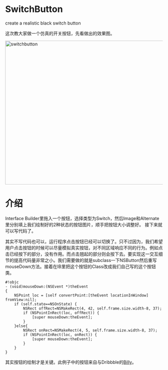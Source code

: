 SwitchButton
============

create a realistic black switch button

这次教大家做一个仿真的开关按钮，先看做出的效果图。

[<img src="http://www.maccocoa.com/wp-content/uploads/2013/04/switchbutton.gif" alt="switchbutton" width="537" height="460" class="alignnone size-full wp-image-569" />][1]

# 介绍

Interface Builder里拖入一个按钮，选择类型为Switch，然后Image和Alternate里分别填上我们绘制好的2种状态的按钮图片，顺手把按钮大小调整好。 接下来就可以写代码了。

其实不写代码也可以，运行程序点击按钮已经可以切换了。只不过因为，我们希望用户点击按钮的时候可以尽量模拟真实按钮，对不同区域响应不同的行为。例如点击已经按下的部分，没有作用。而点击翘起的部分则会按下去。要实现这一交互细节的提高代码量非常之小。我们需要做的就是subclass一下NSButton然后重写mouseDown方法。接着在IB里把这个按钮的Class改成我们自己写的这个按钮类。

    #!objc
    - (void)mouseDown:(NSEvent *)theEvent
    {
        NSPoint loc = [self convertPoint:[theEvent locationInWindow] fromView:nil];
        if (self.state==NSOnState) {
            NSRect offRect=NSMakeRect(4, 42, self.frame.size.width-8, 37);
            if (NSPointInRect(loc, offRect)) {
                [super mouseDown:theEvent];
            }
        }else{
            NSRect onRect=NSMakeRect(4, 5, self.frame.size.width-8, 37);
            if (NSPointInRect(loc, onRect)) {
                [super mouseDown:theEvent];
            }
        }
    }
    

其实按钮的绘制才是关键。此例子中的按钮来自与Dribbble的[Billy][2]。


 [1]: http://www.maccocoa.com/wp-content/uploads/2013/04/switchbutton.gif
 [2]: http://dribbble.com/billymoren
 
